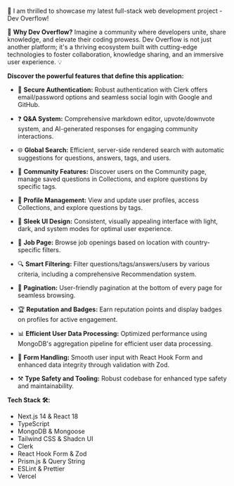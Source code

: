👋 I am thrilled to showcase my latest full-stack web development project - Dev Overflow!

🚀 **Why Dev Overflow?**
Imagine a community where developers unite, share knowledge, and elevate their coding prowess. Dev Overflow is not just another platform; it's a thriving ecosystem built with cutting-edge technologies to foster collaboration, knowledge sharing, and an immersive user experience. 💡

**Discover the powerful features that define this application:**

- 🔐 **Secure Authentication:**
  Robust authentication with Clerk offers email/password options and seamless social login with Google and GitHub.
  
- ❓ **Q&A System:**
  Comprehensive markdown editor, upvote/downvote system, and AI-generated responses for engaging community interactions.
  
- 🌐 **Global Search:**
  Efficient, server-side rendered search with automatic suggestions for questions, answers, tags, and users.
  
- 👥 **Community Features:**
  Discover users on the Community page, manage saved questions in Collections, and explore questions by specific tags.
  
- 👤 **Profile Management:**
  View and update user profiles, access Collections, and explore questions by tags.
  
- 🎨 **Sleek UI Design:**
  Consistent, visually appealing interface with light, dark, and system modes for optimal user experience.
  
- 💼 **Job Page:**
  Browse job openings based on location with country-specific filters.
  
- 🔍 **Smart Filtering:**
  Filter questions/tags/answers/users by various criteria, including a comprehensive Recommendation system.
  
- 📖 **Pagination:**
  User-friendly pagination at the bottom of every page for seamless browsing.
  
- 🏆 **Reputation and Badges:**
  Earn reputation points and display badges on profiles for active engagement.
  
- 📊 **Efficient User Data Processing:**
  Optimized performance using MongoDB's aggregation pipeline for efficient user data processing.
  
- 📝 **Form Handling:**
  Smooth user input with React Hook Form and enhanced data integrity through validation with Zod.
  
- ⚒️ **Type Safety and Tooling:**
  Robust codebase for enhanced type safety and maintainability.


**Tech Stack 🛠️:**
- Next.js 14 & React 18
- TypeScript
- MongoDB & Mongoose
- Tailwind CSS & Shadcn UI
- Clerk
- React Hook Form & Zod
- Prism.js & Query String
- ESLint & Prettier
- Vercel

